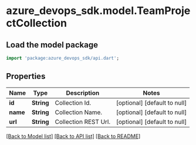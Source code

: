 # azure_devops_sdk.model.TeamProjectCollection

## Load the model package
```dart
import 'package:azure_devops_sdk/api.dart';
```

## Properties
Name | Type | Description | Notes
------------ | ------------- | ------------- | -------------
**id** | **String** | Collection Id. | [optional] [default to null]
**name** | **String** | Collection Name. | [optional] [default to null]
**url** | **String** | Collection REST Url. | [optional] [default to null]

[[Back to Model list]](../README.md#documentation-for-models) [[Back to API list]](../README.md#documentation-for-api-endpoints) [[Back to README]](../README.md)


